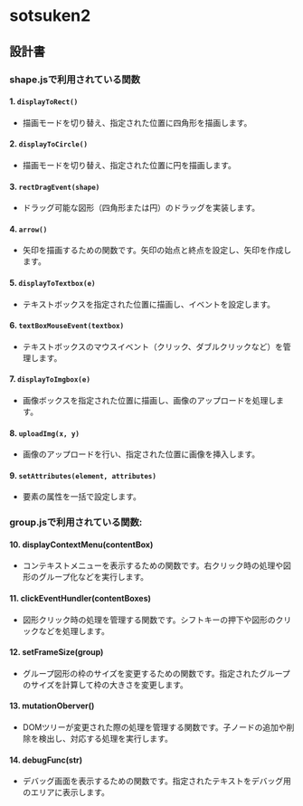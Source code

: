 # sotsuken2
## 設計書

### shape.jsで利用されている関数

#### 1. `displayToRect()`
- 描画モードを切り替え、指定された位置に四角形を描画します。

#### 2. `displayToCircle()`
- 描画モードを切り替え、指定された位置に円を描画します。

#### 3. `rectDragEvent(shape)`
- ドラッグ可能な図形（四角形または円）のドラッグを実装します。

#### 4. `arrow()`
- 矢印を描画するための関数です。矢印の始点と終点を設定し、矢印を作成します。

#### 5. `displayToTextbox(e)`
- テキストボックスを指定された位置に描画し、イベントを設定します。

#### 6. `textBoxMouseEvent(textbox)`
- テキストボックスのマウスイベント（クリック、ダブルクリックなど）を管理します。

#### 7. `displayToImgbox(e)`
- 画像ボックスを指定された位置に描画し、画像のアップロードを処理します。

#### 8. `uploadImg(x, y)`
- 画像のアップロードを行い、指定された位置に画像を挿入します。

#### 9. `setAttributes(element, attributes)`
- 要素の属性を一括で設定します。

### group.jsで利用されている関数:
#### 10. displayContextMenu(contentBox)
- コンテキストメニューを表示するための関数です。右クリック時の処理や図形のグループ化などを実行します。
  
#### 11. clickEventHundler(contentBoxes)
- 図形クリック時の処理を管理する関数です。シフトキーの押下や図形のクリックなどを処理します。
  
#### 12. setFrameSize(group)
- グループ図形の枠のサイズを変更するための関数です。指定されたグループのサイズを計算して枠の大きさを変更します。
  
#### 13. mutationOberver()
- DOMツリーが変更された際の処理を管理する関数です。子ノードの追加や削除を検出し、対応する処理を実行します。
  
#### 14. debugFunc(str)
- デバッグ画面を表示するための関数です。指定されたテキストをデバッグ用のエリアに表示します。
